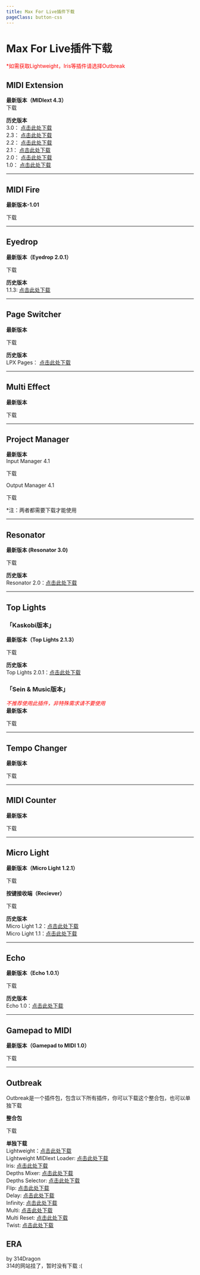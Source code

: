 ```yaml
---
title: Max For Live插件下载
pageClass: button-css
---
```


# Max For Live插件下载
<font color=red>*如需获取Lightweight，Iris等插件请选择Outbreak</font>



## MIDI Extension
**最新版本（MIDIext 4.3）**  
<a-button type="primary" href="https://amazonaws.urauto.ltd/files/amxd/midiextension/MIDIext4.3.amxd">下载</a-button>

**历史版本**  
3.0： [点击此处下载](https://amazonaws.urauto.ltd/files/amxd/midiextension/MIDIext3.0.amxd)  
2.3： [点击此处下载](https://amazonaws.urauto.ltd/files/amxd/midiextension/MIDIext2.3.amxd)  
2.2： [点击此处下载](https://amazonaws.urauto.ltd/files/amxd/midiextension/MIDIext2.2.amxd)  
2.1： [点击此处下载](https://amazonaws.urauto.ltd/files/amxd/midiextension/MIDIext2.1.amxd)  
2.0： [点击此处下载](https://amazonaws.urauto.ltd/files/amxd/midiextension/MIDIext2.0.amxd)  
1.0： [点击此处下载](https://amazonaws.urauto.ltd/files/amxd/midiextension/MIDIext1.0.zip)  


----
## MIDI Fire
**最新版本-1.01**  

<a-button type="primary" href="https://amazonaws.urauto.ltd/files/amxd/midifire/LaunchpadLights MIDIFire 1.01.amxd">下载</a-button>  


----
## Eyedrop
**最新版本（Eyedrop 2.0.1）**  

<a-button type="primary" href="https://amazonaws.urauto.ltd/files/amxd/eyedrop/Eyedrop-v2.0.1.amxd">下载</a-button>  


**历史版本**  
1.1.3: [点击此处下载](https://amazonaws.urauto.ltd/files/amxd/eyedrop/Eyedrop-v1.1.3.amxd)


----
## Page Switcher
**最新版本**  

<a-button type="primary" href="https://amazonaws.urauto.ltd/files/amxd/pageswitcher/Page-Switcher.amxd">下载</a-button>  


**历史版本**  
LPX Pages： [点击此处下载](https://amazonaws.urauto.ltd/files/amxd/pageswitcher/LPX-Pages.amxd)  


----
## Multi Effect
**最新版本**  

<a-button type="primary" href="https://amazonaws.urauto.ltd/files/amxd/multieffect/Multi-Effect.amxd">下载</a-button>  


----
## Project Manager
**最新版本**  
Input Manager 4.1

<a-button type="primary" href="https://amazonaws.urauto.ltd/files/amxd/projectmanager/Input-Manager-v4.1.amxd">下载</a-button>  

Output Manager 4.1  

<a-button type="primary" href="https://amazonaws.urauto.ltd/files/amxd/projectmanager/Output-Manager-v4.1.amxd">下载</a-button>  

*注：两者都需要下载才能使用


----
## Resonator
**最新版本 (Resonator 3.0)**  

<a-button type="primary" href="https://amazonaws.urauto.ltd/files/amxd/resonator/Resonator-v3.0.amxd">下载</a-button>  



**历史版本**  
Resonator 2.0：[点击此处下载](https://amazonaws.urauto.ltd/files/amxd/resonator/Resonator-v2.0.amxd)

----
## Top Lights
### 「Kaskobi版本」  
**最新版本（Top Lights 2.1.3）**  

<a-button type="primary" href="https://amazonaws.urauto.ltd/files/amxd/toplights/TopLights2.1.3.amxd">下载</a-button>  

**历史版本**  
Top Lights 2.0.1：[点击此处下载](https://amazonaws.urauto.ltd/files/amxd/toplights/TopLights-2.0.1.amxd)  

### 「Sein & Music版本」
_<font color="red">不推荐使用此插件，非特殊需求请不要使用</font>_  
**最新版本**   

<a-button type="primary" href="https://amazonaws.urauto.ltd/files/amxd/toplights/TopLights-by-Sein-Music.amxd">下载</a-button>    

----
## Tempo Changer
**最新版本**  

<a-button type="primary" href="https://amazonaws.urauto.ltd/files/amxd/tempochanger/Tempo-Changer.amxd">下载</a-button>  

----
## MIDI Counter
**最新版本**  

<a-button type="primary" href="https://amazonaws.urauto.ltd/files/amxd/midicounter/MIDI-Counter.amxd">下载</a-button>  

----
## Micro Light
**最新版本（Micro Light 1.2.1）**  

<a-button type="primary" href="https://amazonaws.urauto.ltd/files/amxd/microlight/MicroLight-v1.2.1.amxd">下载</a-button>  

**按键接收端（Reciever）**  

<a-button type="primary" href="https://amazonaws.urauto.ltd/files/amxd/microlight/MicroLight-Reciever.amxd">下载</a-button>  

**历史版本**  
Micro Light 1.2：[点击此处下载](https://amazonaws.urauto.ltd/files/amxd/microlight/MicroLight-v1.2.amxd)  
Micro Light 1.1：[点击此处下载](https://amazonaws.urauto.ltd/files/amxd/microlight/MicroLight-v1.1.amxd)  

----
## Echo
**最新版本（Echo 1.0.1）**  

<a-button type="primary" href="https://amazonaws.urauto.ltd/files/amxd/echo/Echo-v1.0.1.zip">下载</a-button>  

**历史版本**  
Echo 1.0：[点击此处下载](https://amazonaws.urauto.ltd/files/amxd/echo/Echo-v1.0.zip)

----
## Gamepad to MIDI
**最新版本（Gamepad to MIDI 1.0）**  

<a-button type="primary" href="https://amazonaws.urauto.ltd/files/amxd/gamepadtomidi/Gamepad-to-MIDI-v1.0.amxd">下载</a-button>  

----
## Outbreak
Outbreak是一个插件包，包含以下所有插件，你可以下载这个整合包，也可以单独下载

**整合包**

<a-button type="primary" href="https://amazonaws.urauto.ltd/files/outbreak/Outbreak.zip">下载</a-button>  

**单独下载**  
Lightweight：[点击此处下载](https://amazonaws.urauto.ltd/files/amxd/lightweight/Lightweight.amxd)  
Lightweight MIDIext Loader: [点击此处下载](https://amazonaws.urauto.ltd/files/amxd/lightweight/Lightweight-MIDIext-Loader.amxd)  
Iris: [点击此处下载](https://amazonaws.urauto.ltd/files/amxd/iris/Iris.amxd)  
Depths Mixer: [点击此处下载](https://amazonaws.urauto.ltd/files/amxd/depths/Depths-Mixer.amxd)  
Depths Selector: [点击此处下载](https://amazonaws.urauto.ltd/files/amxd/depths/Depths-Selector.amxd)  
Flip: [点击此处下载](https://amazonaws.urauto.ltd/files/amxd/flip/Flip.amxd)  
Delay: [点击此处下载](https://amazonaws.urauto.ltd/files/amxd/delay/Delay.amxd)  
Infinity: [点击此处下载](https://amazonaws.urauto.ltd/files/amxd/infinity/Infinity.amxd)  
Multi: [点击此处下载](https://amazonaws.urauto.ltd/files/amxd/multi/Multi.amxd)  
Multi Reset: [点击此处下载](https://amazonaws.urauto.ltd/files/amxd/multi/Multi-Reset.amxd)  
Twist: [点击此处下载](https://amazonaws.urauto.ltd/files/amxd/twist/Twist.amxd)  


## ERA  
by 314Dragon  
314的网站挂了，暂时没有下载 :(